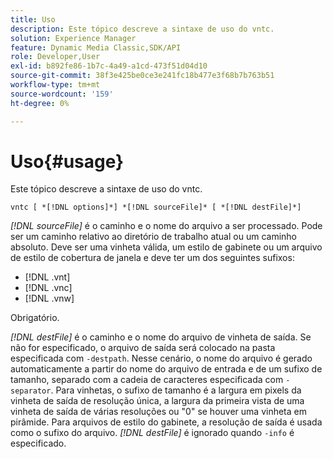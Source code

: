 ```yaml
---
title: Uso
description: Este tópico descreve a sintaxe de uso do vntc.
solution: Experience Manager
feature: Dynamic Media Classic,SDK/API
role: Developer,User
exl-id: b892fe86-1b7c-4a49-a1cd-473f51d04d10
source-git-commit: 38f3e425be0ce3e241fc18b477e3f68b7b763b51
workflow-type: tm+mt
source-wordcount: '159'
ht-degree: 0%

---
```


# Uso{#usage}

Este tópico descreve a sintaxe de uso do vntc.

`vntc [ *[!DNL options]*] *[!DNL sourceFile]* [ *[!DNL destFile]*]`

*[!DNL sourceFile]* é o caminho e o nome do arquivo a ser processado. Pode ser um caminho relativo ao diretório de trabalho atual ou um caminho absoluto. Deve ser uma vinheta válida, um estilo de gabinete ou um arquivo de estilo de cobertura de janela e deve ter um dos seguintes sufixos:

* [!DNL .vnt]
* [!DNL .vnc]
* [!DNL .vnw]

Obrigatório.

*[!DNL destFile]* é o caminho e o nome do arquivo de vinheta de saída. Se não for especificado, o arquivo de saída será colocado na pasta especificada com `-destpath`. Nesse cenário, o nome do arquivo é gerado automaticamente a partir do nome do arquivo de entrada e de um sufixo de tamanho, separado com a cadeia de caracteres especificada com `-separator`. Para vinhetas, o sufixo de tamanho é a largura em pixels da vinheta de saída de resolução única, a largura da primeira vista de uma vinheta de saída de várias resoluções ou &quot;0&quot; se houver uma vinheta em pirâmide. Para arquivos de estilo do gabinete, a resolução de saída é usada como o sufixo do arquivo. *[!DNL destFile]* é ignorado quando `-info` é especificado.
